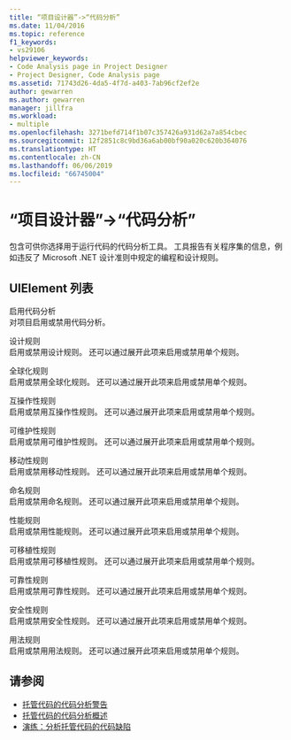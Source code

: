 ```yaml
---
title: “项目设计器”->“代码分析”
ms.date: 11/04/2016
ms.topic: reference
f1_keywords:
- vs29106
helpviewer_keywords:
- Code Analysis page in Project Designer
- Project Designer, Code Analysis page
ms.assetid: 71743d26-4da5-4f7d-a403-7ab96cf2ef2e
author: gewarren
ms.author: gewarren
manager: jillfra
ms.workload:
- multiple
ms.openlocfilehash: 3271befd714f1b07c357426a931d62a7a854cbec
ms.sourcegitcommit: 12f2851c8c9bd36a6ab00bf90a020c620b364076
ms.translationtype: HT
ms.contentlocale: zh-CN
ms.lasthandoff: 06/06/2019
ms.locfileid: "66745004"
---
```

# <a name="code-analysis-project-designer"></a>“项目设计器”->“代码分析”

包含可供你选择用于运行代码的代码分析工具。 工具报告有关程序集的信息，例如违反了 Microsoft .NET 设计准则中规定的编程和设计规则。

## <a name="uielement-list"></a>UIElement 列表

 启用代码分析\
 对项目启用或禁用代码分析。

 设计规则\
 启用或禁用设计规则。 还可以通过展开此项来启用或禁用单个规则。

 全球化规则\
 启用或禁用全球化规则。 还可以通过展开此项来启用或禁用单个规则。

 互操作性规则\
 启用或禁用互操作性规则。 还可以通过展开此项来启用或禁用单个规则。

 可维护性规则\
 启用或禁用可维护性规则。 还可以通过展开此项来启用或禁用单个规则。

 移动性规则\
 启用或禁用移动性规则。 还可以通过展开此项来启用或禁用单个规则。

 命名规则\
 启用或禁用命名规则。 还可以通过展开此项来启用或禁用单个规则。

 性能规则\
 启用或禁用性能规则。 还可以通过展开此项来启用或禁用单个规则。

 可移植性规则\
 启用或禁用可移植性规则。 还可以通过展开此项来启用或禁用单个规则。

 可靠性规则\
 启用或禁用可靠性规则。 还可以通过展开此项来启用或禁用单个规则。

 安全性规则\
 启用或禁用安全性规则。 还可以通过展开此项来启用或禁用单个规则。

 用法规则\
 启用或禁用用法规则。 还可以通过展开此项来启用或禁用单个规则。

## <a name="see-also"></a>请参阅

- [托管代码的代码分析警告](../../code-quality/code-analysis-for-managed-code-warnings.md)
- [托管代码的代码分析概述](../../code-quality/code-analysis-for-managed-code-overview.md)
- [演练：分析托管代码的代码缺陷](../../code-quality/walkthrough-analyzing-managed-code-for-code-defects.md)